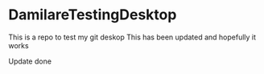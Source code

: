 # DamilareTestingDesktop
This is a repo to test my git deskop
This has been updated and hopefully it works


Update done
